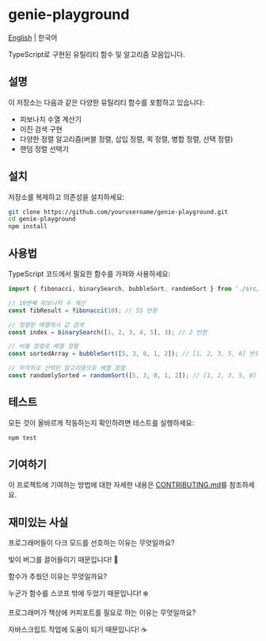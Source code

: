 # genie-playground

[English](README.md) | 한국어

TypeScript로 구현된 유틸리티 함수 및 알고리즘 모음입니다.

## 설명

이 저장소는 다음과 같은 다양한 유틸리티 함수를 포함하고 있습니다:
- 피보나치 수열 계산기
- 이진 검색 구현
- 다양한 정렬 알고리즘(버블 정렬, 삽입 정렬, 퀵 정렬, 병합 정렬, 선택 정렬)
- 랜덤 정렬 선택기

## 설치

저장소를 복제하고 의존성을 설치하세요:

```bash
git clone https://github.com/yourusername/genie-playground.git
cd genie-playground
npm install
```

## 사용법

TypeScript 코드에서 필요한 함수를 가져와 사용하세요:

```typescript
import { fibonacci, binarySearch, bubbleSort, randomSort } from './src/functions';

// 10번째 피보나치 수 계산
const fibResult = fibonacci(10); // 55 반환

// 정렬된 배열에서 값 검색
const index = binarySearch([1, 2, 3, 4, 5], 3); // 2 반환

// 버블 정렬로 배열 정렬
const sortedArray = bubbleSort([5, 3, 8, 1, 2]); // [1, 2, 3, 5, 8] 반환

// 무작위로 선택된 알고리즘으로 배열 정렬
const randomlySorted = randomSort([5, 3, 8, 1, 2]); // [1, 2, 3, 5, 8] 반환
```

## 테스트

모든 것이 올바르게 작동하는지 확인하려면 테스트를 실행하세요:

```bash
npm test
```

## 기여하기

이 프로젝트에 기여하는 방법에 대한 자세한 내용은 [CONTRIBUTING.md](CONTRIBUTING.md)를 참조하세요.

## 재미있는 사실

프로그래머들이 다크 모드를 선호하는 이유는 무엇일까요?

빛이 버그를 끌어들이기 때문입니다! 🐛

함수가 추웠던 이유는 무엇일까요?

누군가 함수를 스코프 밖에 두었기 때문입니다! ❄️

프로그래머가 책상에 커피포트를 필요로 하는 이유는 무엇일까요?

자바스크립트 작업에 도움이 되기 때문입니다! ☕
